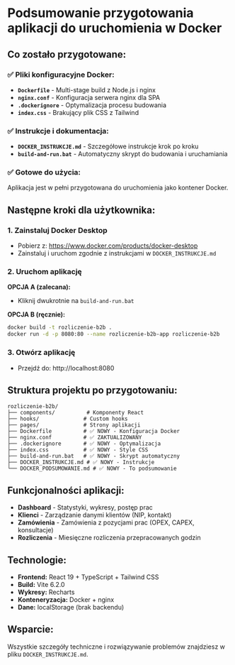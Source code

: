 # Podsumowanie przygotowania aplikacji do uruchomienia w Docker

## Co zostało przygotowane:

### ✅ Pliki konfiguracyjne Docker:
- **`Dockerfile`** - Multi-stage build z Node.js i nginx
- **`nginx.conf`** - Konfiguracja serwera nginx dla SPA
- **`.dockerignore`** - Optymalizacja procesu budowania
- **`index.css`** - Brakujący plik CSS z Tailwind

### ✅ Instrukcje i dokumentacja:
- **`DOCKER_INSTRUKCJE.md`** - Szczegółowe instrukcje krok po kroku
- **`build-and-run.bat`** - Automatyczny skrypt do budowania i uruchamiania

### ✅ Gotowe do użycia:
Aplikacja jest w pełni przygotowana do uruchomienia jako kontener Docker.

## Następne kroki dla użytkownika:

### 1. Zainstaluj Docker Desktop
- Pobierz z: https://www.docker.com/products/docker-desktop
- Zainstaluj i uruchom zgodnie z instrukcjami w `DOCKER_INSTRUKCJE.md`

### 2. Uruchom aplikację
**OPCJA A (zalecana):**
- Kliknij dwukrotnie na `build-and-run.bat`

**OPCJA B (ręcznie):**
```bash
docker build -t rozliczenie-b2b .
docker run -d -p 8080:80 --name rozliczenie-b2b-app rozliczenie-b2b
```

### 3. Otwórz aplikację
- Przejdź do: http://localhost:8080

## Struktura projektu po przygotowaniu:

```
rozliczenie-b2b/
├── components/          # Komponenty React
├── hooks/              # Custom hooks
├── pages/              # Strony aplikacji
├── Dockerfile          # ✅ NOWY - Konfiguracja Docker
├── nginx.conf          # ✅ ZAKTUALIZOWANY
├── .dockerignore       # ✅ NOWY - Optymalizacja
├── index.css           # ✅ NOWY - Style CSS
├── build-and-run.bat   # ✅ NOWY - Skrypt automatyczny
├── DOCKER_INSTRUKCJE.md # ✅ NOWY - Instrukcje
└── DOCKER_PODSUMOWANIE.md # ✅ NOWY - To podsumowanie
```

## Funkcjonalności aplikacji:

- **Dashboard** - Statystyki, wykresy, postęp prac
- **Klienci** - Zarządzanie danymi klientów (NIP, kontakt)
- **Zamówienia** - Zamówienia z pozycjami prac (OPEX, CAPEX, konsultacje)
- **Rozliczenia** - Miesięczne rozliczenia przepracowanych godzin

## Technologie:
- **Frontend:** React 19 + TypeScript + Tailwind CSS
- **Build:** Vite 6.2.0
- **Wykresy:** Recharts
- **Konteneryzacja:** Docker + nginx
- **Dane:** localStorage (brak backendu)

## Wsparcie:
Wszystkie szczegóły techniczne i rozwiązywanie problemów znajdziesz w pliku `DOCKER_INSTRUKCJE.md`.
